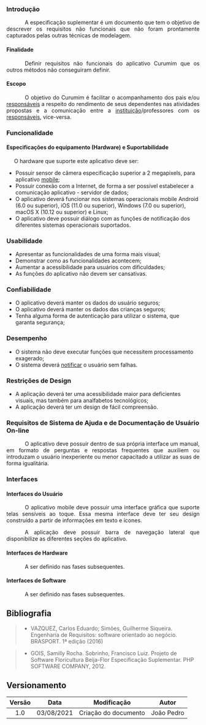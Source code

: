 ### Introdução

<p style="text-indent: 20px; text-align: justify">
&emsp;&emsp;A especificação suplementar é um documento que tem o objetivo de descrever os requisitos não funcionais que não foram prontamente capturados pelas outras técnicas de modelagem.
</p>

#### Finalidade

<p style="text-indent: 20px; text-align: justify">
&emsp;&emsp;Definir requisitos não funcionais do aplicativo Curumim que os outros métodos não conseguiram definir.
</p>

#### Escopo

<p style="text-indent: 20px; text-align: justify">
&emsp;&emsp;O objetivo do Curumim é facilitar o acompanhamento dos pais e/ou <a href="/base/requisitos/modelagem/lexicos/#lexico-responsavel">responsáveis</a> a respeito do rendimento de seus dependentes nas atividades propostas e a comunicação entre a <a href="/base/requisitos/modelagem/lexicos/#lexico-instituicao">instituição</a>/professores com os <a href="/base/requisitos/modelagem/lexicos/#lexico-responsavel">responsáveis</a>, vice-versa.
</p>

### Funcionalidade

#### Especificações do equipamento (Hardware) e Suportabilidade

<p style="text-indent: 20px; text-align: justify">
O hardware que suporte este aplicativo deve ser: </p>
</p>

- Possuir sensor de câmera especificação superior a 2 megapixels, para aplicativo <a href="/base/requisitos/modelagem/lexicos/#lexico-mobile">mobile</a>;
- Possuir conexão com a Internet, de forma a ser possível estabelecer a comunicação aplicativo - servidor de dados;
- O aplicativo deverá funcionar nos sistemas operacionais mobile Android (6.0 ou superior), iOS (11.0 ou superior), Windows (7.0 ou superior), macOS X (10.12 ou superior) e Linux;
- O aplicativo deve possuir diálogo com as funções de notificação dos diferentes sistemas operacionais suportados.

### Usabilidade

- Apresentar as funcionalidades de uma forma mais visual;
- Demonstrar como as funcionalidades acontecem;
- Aumentar a acessibilidade para usuários com dificuldades;
- As funções do aplicativo não devem ser cansativas.

### Confiabilidade

- O aplicativo deverá manter os dados do usuário seguros;
- O aplicativo deverá manter os dados das crianças seguros;
- Tenha alguma forma de autenticação para utilizar o sistema, que garanta segurança;

### Desempenho

- O sistema não deve executar funções que necessitem processamento exagerado;
- O sistema deverá <a href="/base/requisitos/modelagem/lexicos/#lexico-notificar">notificar</a> o usuário sem falhas.

### Restrições de Design

- A aplicação deverá ter uma acessibilidade maior para deficientes visuais, mas também para analfabetos tecnológicos;
- A aplicação deverá ter um design de fácil compreensão.

### Requisitos de Sistema de Ajuda e de Documentação de Usuário On-line

<p style="text-indent: 20px; text-align: justify">
&emsp;&emsp;O aplicativo deve possuir dentro de sua própria interface um manual, em formato de perguntas e respostas frequentes que auxiliem ou introduzam o usuário inexperiente ou menor capacitado a utilizar as suas de forma igualitária.
</p>

### Interfaces

#### Interfaces do Usuário

<p style="text-indent: 20px; text-align: justify">
&emsp;&emsp;O aplicativo mobile deve possuir uma interface gráfica que suporte telas sensíveis ao toque. Essa mesma interface deve ter seu design construído a partir de informações em texto e ícones.
</p>
<p style="text-indent: 20px; text-align: justify">
&emsp;&emsp;A aplicação deve possuir barra de navegação lateral que disponibilize as diferentes seções do aplicativo.
</p>

#### Interfaces de Hardware

<p style="text-indent: 20px; text-align: justify">
&emsp;&emsp;A ser definido nas fases subsequentes.
</p>


#### Interfaces de Software

<p style="text-indent: 20px; text-align: justify">
&emsp;&emsp;A ser definido nas fases subsequentes.
</p>

## Bibliografia

> - VAZQUEZ, Carlos Eduardo; Simões, Guilherme Siqueira. Engenharia de Requisitos: software orientado ao negócio. BRASPORT. 1ª edição (2016)

> - GOIS, Samilly Rocha. Sobrinho, Francisco Luiz. Projeto de Software Floricultura Beija-Flor Especificação Suplementar. PHP SOFTWARE COMPANY, 2012.

## Versionamento
| Versão | Data | Modificação | Autor |
|:-:|--|--|--|
|1.0|03/08/2021| Criação do documento | João Pedro |
